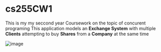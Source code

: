 # cs255CW1
This is my my seccond year Coursework on the topic of concurent programing
This application models an **Exchange System** with multiple **Clients** attempting to buy **Shares** from a **Company** at the same time 


![image](https://github.com/vl4duu/cs255CW1/assets/58922017/b1e56d63-b9ea-4273-926b-93edc02129c0)
